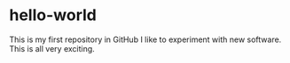 # hello-world
This is my first repository in GitHub
I like to experiment with new software.
This is all very exciting.

